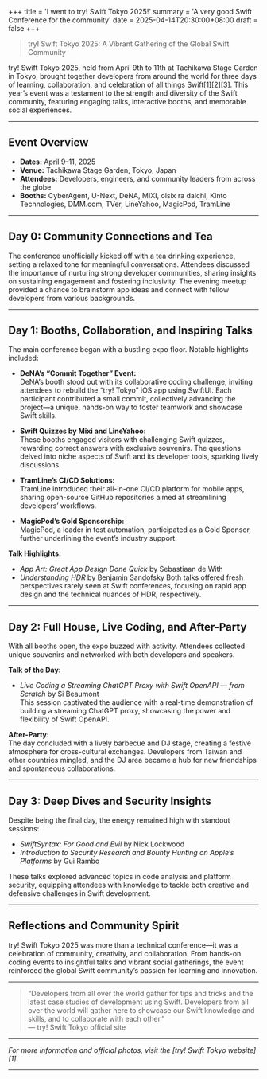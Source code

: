 +++
title = 'I went to try! Swift Tokyo 2025!'
summary = 'A very good Swift Conference for the community'
date = 2025-04-14T20:30:00+08:00
draft = false
+++

> try! Swift Tokyo 2025: A Vibrant Gathering of the Global Swift Community

try! Swift Tokyo 2025, held from April 9th to 11th at Tachikawa Stage Garden in Tokyo, brought together developers from around the world for three days of learning, collaboration, and celebration of all things Swift[1][2][3]. This year’s event was a testament to the strength and diversity of the Swift community, featuring engaging talks, interactive booths, and memorable social experiences.

---

## **Event Overview**

- **Dates:** April 9–11, 2025
- **Venue:** Tachikawa Stage Garden, Tokyo, Japan
- **Attendees:** Developers, engineers, and community leaders from across the globe
- **Booths:** CyberAgent, U-Next, DeNA, MIXI, oisix ra daichi, Kinto Technologies, DMM.com, TVer, LineYahoo, MagicPod, TramLine

---

## **Day 0: Community Connections and Tea**

The conference unofficially kicked off with a tea drinking experience, setting a relaxed tone for meaningful conversations. Attendees discussed the importance of nurturing strong developer communities, sharing insights on sustaining engagement and fostering inclusivity. The evening meetup provided a chance to brainstorm app ideas and connect with fellow developers from various backgrounds.

---

## **Day 1: Booths, Collaboration, and Inspiring Talks**

The main conference began with a bustling expo floor. Notable highlights included:

- **DeNA’s “Commit Together” Event:**  
  DeNA’s booth stood out with its collaborative coding challenge, inviting attendees to rebuild the “try! Tokyo” iOS app using SwiftUI. Each participant contributed a small commit, collectively advancing the project—a unique, hands-on way to foster teamwork and showcase Swift skills.

- **Swift Quizzes by Mixi and LineYahoo:**  
  These booths engaged visitors with challenging Swift quizzes, rewarding correct answers with exclusive souvenirs. The questions delved into niche aspects of Swift and its developer tools, sparking lively discussions.

- **TramLine’s CI/CD Solutions:**  
  TramLine introduced their all-in-one CI/CD platform for mobile apps, sharing open-source GitHub repositories aimed at streamlining developers’ workflows.

- **MagicPod’s Gold Sponsorship:**  
  MagicPod, a leader in test automation, participated as a Gold Sponsor, further underlining the event’s industry support.

**Talk Highlights:**
- *App Art: Great App Design Done Quick* by Sebastiaan de With
- *Understanding HDR* by Benjamin Sandofsky
Both talks offered fresh perspectives rarely seen at Swift conferences, focusing on rapid app design and the technical nuances of HDR, respectively.

---

## **Day 2: Full House, Live Coding, and After-Party**

With all booths open, the expo buzzed with activity. Attendees collected unique souvenirs and networked with both developers and speakers.

**Talk of the Day:**  
- *Live Coding a Streaming ChatGPT Proxy with Swift OpenAPI — from Scratch* by Si Beaumont  
  This session captivated the audience with a real-time demonstration of building a streaming ChatGPT proxy, showcasing the power and flexibility of Swift OpenAPI.

**After-Party:**  
The day concluded with a lively barbecue and DJ stage, creating a festive atmosphere for cross-cultural exchanges. Developers from Taiwan and other countries mingled, and the DJ area became a hub for new friendships and spontaneous collaborations.

---

## **Day 3: Deep Dives and Security Insights**

Despite being the final day, the energy remained high with standout sessions:

- *SwiftSyntax: For Good and Evil* by Nick Lockwood
- *Introduction to Security Research and Bounty Hunting on Apple’s Platforms* by Gui Rambo

These talks explored advanced topics in code analysis and platform security, equipping attendees with knowledge to tackle both creative and defensive challenges in Swift development.

---

## **Reflections and Community Spirit**

try! Swift Tokyo 2025 was more than a technical conference—it was a celebration of community, creativity, and collaboration. From hands-on coding events to insightful talks and vibrant social gatherings, the event reinforced the global Swift community’s passion for learning and innovation.

---

> “Developers from all over the world gather for tips and tricks and the latest case studies of development using Swift. Developers from all over the world will gather here to showcase our Swift knowledge and skills, and to collaborate with each other.”  
> — try! Swift Tokyo official site

---

*For more information and official photos, visit the [try! Swift Tokyo website][1].*

---